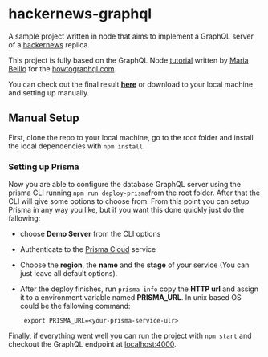 # hackernews-graphql

A sample project written in node that aims to implement a GraphQL server of a [hackernews](https://news.ycombinator.com/news) replica.

This project is fully based on the GraphQL Node [tutorial](https://www.howtographql.com/graphql-js/0-introduction/) written by [Maria Belllo](https://github.com/mairatma) for the [howtographql.com](https://www.howtographql.com/).

You can check out the final result [**here**](https://hackernews-graphql.herokuapp.com/) or download to your local machine and setting up manually.

## Manual Setup
First, clone the repo to your local machine, go to the root folder  and install the local dependencies with `npm install`.

### Setting up Prisma
Now you are able to configure the database GraphQL server using the  prisma CLI running `npm run deploy-prisma`from the root folder. After that the CLI will give some options to choose from. 
From this point you can setup Prisma in any way you like, but if you want this done quickly just do the fallowing: 

 - choose **Demo Server** from the CLI options
 - Authenticate to the [Prisma Cloud](https://www.prisma.io/cloud/) service
 - Choose the **region**, the **name** and the **stage** of your service (You can just leave all default options).
 - After the deploy finishes, run `prisma info` copy the **HTTP url** and assign it to a environment variable named **PRISMA_URL**. In unix based OS could be the fallowing command:
    
        export PRISMA_URL=<your-prisma-service-ulr>

Finally, if everything went well you can run the project with `npm start` and checkout the GraphQL endpoint at [localhost:4000](http://localhost:4000).


